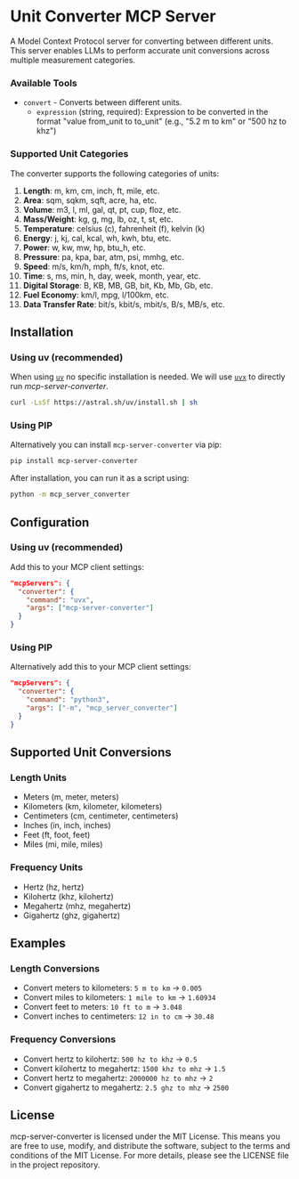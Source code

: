 # Unit Converter MCP Server

A Model Context Protocol server for converting between different units. This server enables LLMs to perform accurate unit conversions across multiple measurement categories.

### Available Tools

- `convert` - Converts between different units.
  - `expression` (string, required): Expression to be converted in the format "value from_unit to to_unit" (e.g., "5.2 m to km" or "500 hz to khz")

### Supported Unit Categories

The converter supports the following categories of units:

1. **Length**: m, km, cm, inch, ft, mile, etc.
2. **Area**: sqm, sqkm, sqft, acre, ha, etc.
3. **Volume**: m3, l, ml, gal, qt, pt, cup, floz, etc.
4. **Mass/Weight**: kg, g, mg, lb, oz, t, st, etc.
5. **Temperature**: celsius (c), fahrenheit (f), kelvin (k)
6. **Energy**: j, kj, cal, kcal, wh, kwh, btu, etc.
7. **Power**: w, kw, mw, hp, btu_h, etc.
8. **Pressure**: pa, kpa, bar, atm, psi, mmhg, etc.
9. **Speed**: m/s, km/h, mph, ft/s, knot, etc.
10. **Time**: s, ms, min, h, day, week, month, year, etc.
11. **Digital Storage**: B, KB, MB, GB, bit, Kb, Mb, Gb, etc.
12. **Fuel Economy**: km/l, mpg, l/100km, etc.
13. **Data Transfer Rate**: bit/s, kbit/s, mbit/s, B/s, MB/s, etc.

## Installation

### Using uv (recommended)

When using [`uv`](https://docs.astral.sh/uv/) no specific installation is needed. We will
use [`uvx`](https://docs.astral.sh/uv/guides/tools/) to directly run *mcp-server-converter*.

```bash
curl -LsSf https://astral.sh/uv/install.sh | sh
```

### Using PIP

Alternatively you can install `mcp-server-converter` via pip:

```bash
pip install mcp-server-converter
```

After installation, you can run it as a script using:

```bash
python -m mcp_server_converter
```

## Configuration

### Using uv (recommended)

Add this to your MCP client settings:

```json
"mcpServers": {
  "converter": {
    "command": "uvx",
    "args": ["mcp-server-converter"]
  }
}
```

### Using PIP

Alternatively add this to your MCP client settings:

```json
"mcpServers": {
  "converter": {
    "command": "python3",
    "args": ["-m", "mcp_server_converter"]
  }
}
```

## Supported Unit Conversions

### Length Units
- Meters (m, meter, meters)
- Kilometers (km, kilometer, kilometers)
- Centimeters (cm, centimeter, centimeters)
- Inches (in, inch, inches)
- Feet (ft, foot, feet)
- Miles (mi, mile, miles)

### Frequency Units
- Hertz (hz, hertz)
- Kilohertz (khz, kilohertz)
- Megahertz (mhz, megahertz)
- Gigahertz (ghz, gigahertz)

## Examples

### Length Conversions
- Convert meters to kilometers: `5 m to km` → `0.005`
- Convert miles to kilometers: `1 mile to km` → `1.60934`
- Convert feet to meters: `10 ft to m` → `3.048`
- Convert inches to centimeters: `12 in to cm` → `30.48`

### Frequency Conversions
- Convert hertz to kilohertz: `500 hz to khz` → `0.5`
- Convert kilohertz to megahertz: `1500 khz to mhz` → `1.5`
- Convert hertz to megahertz: `2000000 hz to mhz` → `2`
- Convert gigahertz to megahertz: `2.5 ghz to mhz` → `2500`

## License

mcp-server-converter is licensed under the MIT License. This means you are free to use, modify, and distribute the software, subject to the terms and conditions of the MIT License. For more details, please see the LICENSE file in the project repository.
